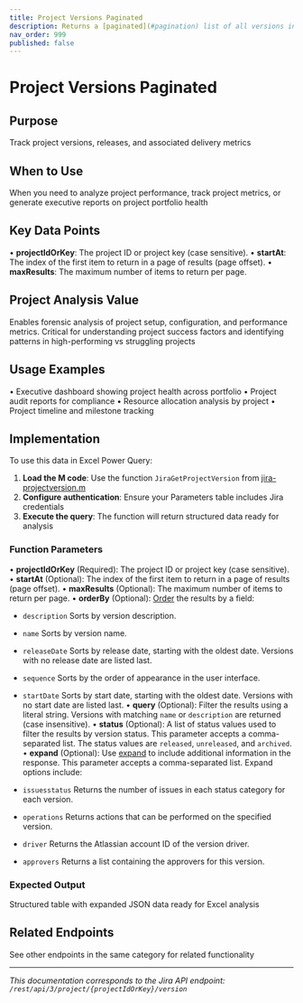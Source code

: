 ```yaml
---
title: Project Versions Paginated
description: Returns a [paginated](#pagination) list of all versions in a project. See the [Get project versions](#api-rest-api-3-project-projectIdOrKey-versions-g...
nav_order: 999
published: false
---
```


# Project Versions Paginated

## Purpose
Track project versions, releases, and associated delivery metrics

## When to Use
When you need to analyze project performance, track project metrics, or generate executive reports on project portfolio health

## Key Data Points
• **projectIdOrKey**: The project ID or project key (case sensitive).
• **startAt**: The index of the first item to return in a page of results (page offset).
• **maxResults**: The maximum number of items to return per page.

## Project Analysis Value
Enables forensic analysis of project setup, configuration, and performance metrics. Critical for understanding project success factors and identifying patterns in high-performing vs struggling projects

## Usage Examples
• Executive dashboard showing project health across portfolio
• Project audit reports for compliance
• Resource allocation analysis by project
• Project timeline and milestone tracking

## Implementation
To use this data in Excel Power Query:

1. **Load the M code**: Use the function `JiraGetProjectVersion` from [jira-projectversion.m](../assets/jira-projectversion.m)
2. **Configure authentication**: Ensure your Parameters table includes Jira credentials
3. **Execute the query**: The function will return structured data ready for analysis

### Function Parameters
• **projectIdOrKey** (Required): The project ID or project key (case sensitive).
• **startAt** (Optional): The index of the first item to return in a page of results (page offset).
• **maxResults** (Optional): The maximum number of items to return per page.
• **orderBy** (Optional): [Order](#ordering) the results by a field:

 *  `description` Sorts by version description.
 *  `name` Sorts by version name.
 *  `releaseDate` Sorts by release date, starting with the oldest date. Versions with no release date are listed last.
 *  `sequence` Sorts by the order of appearance in the user interface.
 *  `startDate` Sorts by start date, starting with the oldest date. Versions with no start date are listed last.
• **query** (Optional): Filter the results using a literal string. Versions with matching `name` or `description` are returned (case insensitive).
• **status** (Optional): A list of status values used to filter the results by version status. This parameter accepts a comma-separated list. The status values are `released`, `unreleased`, and `archived`.
• **expand** (Optional): Use [expand](#expansion) to include additional information in the response. This parameter accepts a comma-separated list. Expand options include:

 *  `issuesstatus` Returns the number of issues in each status category for each version.
 *  `operations` Returns actions that can be performed on the specified version.
 *  `driver` Returns the Atlassian account ID of the version driver.
 *  `approvers` Returns a list containing the approvers for this version.

### Expected Output
Structured table with expanded JSON data ready for Excel analysis

## Related Endpoints
See other endpoints in the same category for related functionality

---
*This documentation corresponds to the Jira API endpoint: `/rest/api/3/project/{projectIdOrKey}/version`*
